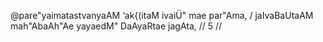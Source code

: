 @pare"yaimatastvanyaAM ‘ak{(itaM ivaiÜ" mae par"Ama, /
jaIvaBaUtaAM mah"AbaAh"Ae yayaedM" DaAyaRtae jagAta, // 5 //